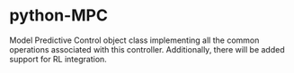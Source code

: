 # python-MPC
Model Predictive Control object class implementing all the common operations associated with this controller. Additionally, there will be added support for RL integration.

